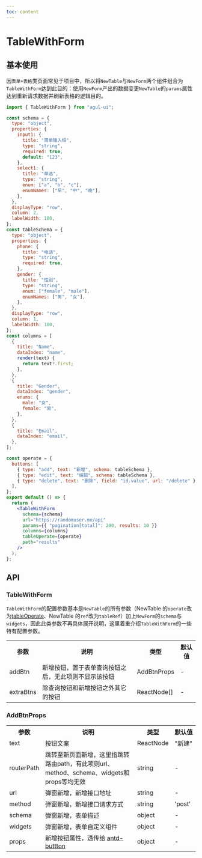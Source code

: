 ```yaml
---
toc: content
---
```


# TableWithForm

## 基本使用

因`表单+表格`类页面常见于项目中，所以将`NewTable`与`NewForm`两个组件组合为`TableWithForm`达到此目的：使用`NewForm`产出的数据变更`NewTable`的`params`属性达到重新请求数据并刷新表格的逻辑目的。

```jsx
import { TableWithForm } from "agul-ui";

const schema = {
  type: "object",
  properties: {
    input1: {
      title: "简单输入框",
      type: "string",
      required: true,
      default: "123",
    },
    select1: {
      title: "单选",
      type: "string",
      enum: ["a", "b", "c"],
      enumNames: ["早", "中", "晚"],
    },
  },
  displayType: "row",
  column: 2,
  labelWidth: 100,
};
const tableSchema = {
  type: "object",
  properties: {
    phone: {
      title: "电话",
      type: "string",
      required: true,
    },
    gender: {
      title: "性别",
      type: "string",
      enum: ["female", "male"],
      enumNames: ["男", "女"],
    },
  },
  displayType: "row",
  column: 1,
  labelWidth: 100,
};
const columns = [
  {
    title: "Name",
    dataIndex: "name",
    render(text) {
      return text?.first;
    },
  },
  {
    title: "Gender",
    dataIndex: "gender",
    enums: {
      male: "女",
      female: "男",
    },
  },
  {
    title: "Email",
    dataIndex: "email",
  },
];

const operate = {
  buttons: [
    { type: "add", text: "新增", schema: tableSchema },
    { type: "edit", text: "编辑", schema: tableSchema },
    { type: "delete", text: "删除", field: "id.value", url: "/delete" },
  ],
};
export default () => {
  return (
    <TableWithForm
      schema={schema}
      url="https://randomuser.me/api"
      params={{ "pagination[total]": 200, results: 10 }}
      columns={columns}
      tableOperate={operate}
      path="results"
    />
  );
};
```

## API

### TableWithForm

`TableWithForm`的配置参数基本是`NewTable`的所有参数（NewTable 的`operate`改为[tableOperate](/components/newtable#operateprops)、NewTable 的`ref`改为`tableRef`）加上`NewForm`的`schema`与`widgets`，因此此类参数不再具体展开说明，这里着重介绍`TableWithForm`的一些特有配置参数。

<table>
  <tr>
    <th>参数</th>
    <th>说明</th>
    <th>类型</th>
    <th>默认值</th>
  </tr>
  <tr>
    <td>addBtn</td>
    <td>新增按钮，置于表单查询按钮之后，无此项则不显示该按钮</td>
    <td>AddBtnProps</td>
    <td>-</td>
  </tr>
 
   <tr>
    <td>extraBtns</td>
    <td>除查询按钮和新增按钮之外其它的按钮</td>
    <td>ReactNode[]</td>
    <td>-</td>
  </tr>
  
</table>

### AddBtnProps

<table>
  <tr>
    <th>参数</th>
    <th>说明</th>
    <th>类型</th>
    <th><div style="white-space:nowrap;">默认值</div></th>
  </tr>
  <tr>
    <td><div style="white-space:nowrap;">text</div></td>
    <td>按钮文案</td>
    <td>ReactNode</td>
    <td>"新建"</td>
  </tr>
  <tr>
    <td><div style="white-space:nowrap;">routerPath</div></td>
    <td>跳转至新页面新增，这里指跳转路由path，有此项则url、method、schema、widgets和props等均无效</td>
    <td>string</td>
    <td>-</td>
  </tr>
  <tr>
    <td>url</td>
    <td>弹窗新增，新增接口地址</td>
    <td>string</td>
    <td>-</td>
  </tr>
  <tr>
    <td>method</td>
    <td>弹窗新增，新增接口请求方式</td>
    <td>string</td>
    <td>'post'</td>
  </tr>
  <tr>
    <td>schema</td>
    <td>弹窗新增，表单描述</td>
    <td>object</td>
    <td>-</td>
  </tr>
  <tr>
    <td>widgets</td>
    <td>弹窗新增，表单自定义组件</td>
    <td>object</td>
    <td>-</td>
  </tr>
   <tr>
    <td>props</td>
    <td>新增按钮属性，透传给 <a href="https://4x.ant.design/components/button-cn/#API">antd-buttton</a></td>
    <td><div style="white-space:nowrap;">object</div></td>
    <td>-</td>
  </tr>
</table>

